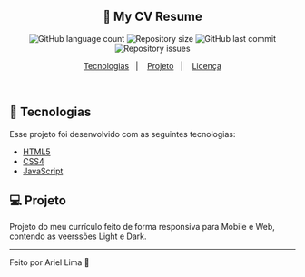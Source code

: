 <!-- <h1 align="center">
    <img alt="Resume" title="#CV" src="#" width="250px" />
    <img alt="Resume" title="#CV" src="#" width="250px" />
</h1> -->

<h2 align="center">
  📄 My CV Resume
</h2>
<p align="center">
  <img alt="GitHub language count" src="https://img.shields.io/github/languages/count/ariellima23/CV-Resume">

  <img alt="Repository size" src="https://img.shields.io/github/repo-size/ariellima23/CV-Resume">

  <img alt="GitHub last commit" src="https://img.shields.io/github/last-commit/ariellima23/CV-Resume">

  <img alt="Repository issues" src="https://img.shields.io/github/issues/ariellima23/CV-Resume">

</p>

<p align="center">
  <a href="#rocket-tecnologias">Tecnologias</a>&nbsp;&nbsp;&nbsp;|&nbsp;&nbsp;&nbsp;
  <a href="#-projeto">Projeto</a>&nbsp;&nbsp;&nbsp;|&nbsp;&nbsp;&nbsp;
  <a href="#memo-licença">Licença</a>
</p>

<br>

<!-- <p align="center">
  <img alt="#" src="#" width="100%">
</p> -->

## :rocket: Tecnologias

Esse projeto foi desenvolvido com as seguintes tecnologias:

- [HTML5](https://developer.mozilla.org/docs/Web/HTML)
- [CSS4](https://developer.mozilla.org/docs/Web/CSS)
- [JavaScript](https://developer.mozilla.org/docs/Web/JavaScript)

## 💻 Projeto

Projeto do meu currículo feito de forma responsiva para Mobile e Web, contendo as veerssões Light e Dark.

---

Feito por Ariel Lima :wave:
